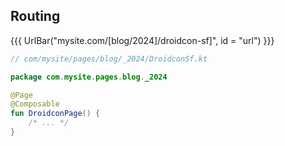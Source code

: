 ## Routing

{{{ UrlBar("mysite.com/[blog/2024]/droidcon-sf]", id = "url") }}}

```kotlin 1,3 <fragment> [code]
// com/mysite/pages/blog/_2024/DroidconSf.kt

package com.mysite.pages.blog._2024

@Page
@Composable
fun DroidconPage() {
    /* ... */
}
```
